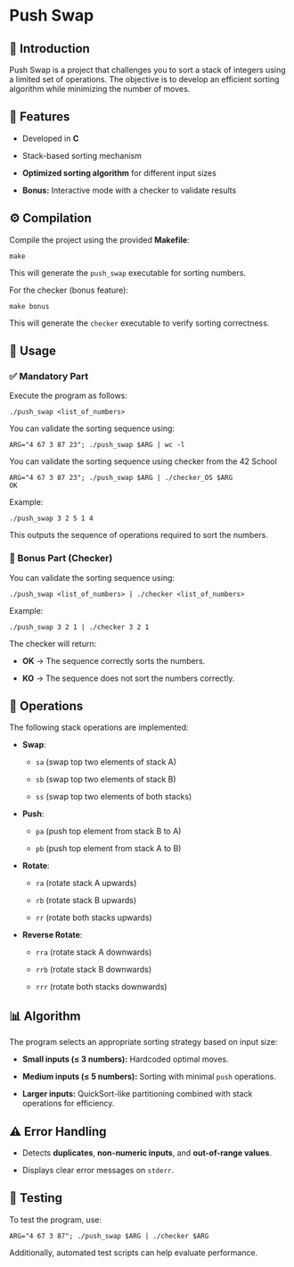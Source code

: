 
# Push Swap

## 📌 Introduction

Push Swap is a project that challenges you to sort a stack of integers using a limited set of operations. The objective is to develop an efficient sorting algorithm while minimizing the number of moves.

## 🚀 Features

-   Developed in **C**

-   Stack-based sorting mechanism

-   **Optimized sorting algorithm** for different input sizes

-   **Bonus:** Interactive mode with a checker to validate results


## ⚙️ Compilation

Compile the project using the provided **Makefile**:

```
make
```

This will generate the `push_swap` executable for sorting numbers.

For the checker (bonus feature):

```
make bonus
```

This will generate the `checker` executable to verify sorting correctness.

## 📌 Usage

### ✅ Mandatory Part

Execute the program as follows:

```
./push_swap <list_of_numbers>
```
You can validate the sorting sequence using:

```
ARG="4 67 3 87 23"; ./push_swap $ARG | wc -l
```

You can validate the sorting sequence using checker from the 42 School
```
ARG="4 67 3 87 23"; ./push_swap $ARG | ./checker_OS $ARG
OK
```
Example:

```
./push_swap 3 2 5 1 4
```

This outputs the sequence of operations required to sort the numbers.

### 🎯 Bonus Part (Checker)

You can validate the sorting sequence using:

```
./push_swap <list_of_numbers> | ./checker <list_of_numbers>
```

Example:

```
./push_swap 3 2 1 | ./checker 3 2 1
```

The checker will return:

-   **OK** → The sequence correctly sorts the numbers.

-   **KO** → The sequence does not sort the numbers correctly.


## 🔄 Operations

The following stack operations are implemented:

-   **Swap**:

    -   `sa` (swap top two elements of stack A)

    -   `sb` (swap top two elements of stack B)

    -   `ss` (swap top two elements of both stacks)

-   **Push**:

    -   `pa` (push top element from stack B to A)

    -   `pb` (push top element from stack A to B)

-   **Rotate**:

    -   `ra` (rotate stack A upwards)

    -   `rb` (rotate stack B upwards)

    -   `rr` (rotate both stacks upwards)

-   **Reverse Rotate**:

    -   `rra` (rotate stack A downwards)

    -   `rrb` (rotate stack B downwards)

    -   `rrr` (rotate both stacks downwards)


## 📊 Algorithm

The program selects an appropriate sorting strategy based on input size:

-   **Small inputs (≤ 3 numbers):** Hardcoded optimal moves.

-   **Medium inputs (≤ 5 numbers):** Sorting with minimal `push` operations.

-   **Larger inputs:** QuickSort-like partitioning combined with stack operations for efficiency.


## ⚠️ Error Handling

-   Detects **duplicates**, **non-numeric inputs**, and **out-of-range values**.

-   Displays clear error messages on `stderr`.


## 🧪 Testing

To test the program, use:

```
ARG="4 67 3 87"; ./push_swap $ARG | ./checker $ARG
```

Additionally, automated test scripts can help evaluate performance.
